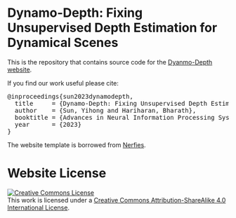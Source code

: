 # Dynamo-Depth: Fixing Unsupervised Depth Estimation for Dynamical Scenes

This is the repository that contains source code for the [Dyanmo-Depth website](https://dynamo-depth.github.io).

If you find our work useful please cite:
<pre>
@inproceedings{sun2023dynamodepth,
  title     = {Dynamo-Depth: Fixing Unsupervised Depth Estimation for Dynamical Scenes},
  author    = {Sun, Yihong and Hariharan, Bharath},
  booktitle = {Advances in Neural Information Processing Systems},
  year      = {2023}
}
</pre>

The website template is borrowed from [Nerfies](https://nerfies.github.io/).


# Website License
<a rel="license" href="http://creativecommons.org/licenses/by-sa/4.0/"><img alt="Creative Commons License" style="border-width:0" src="https://i.creativecommons.org/l/by-sa/4.0/88x31.png" /></a><br />This work is licensed under a <a rel="license" href="http://creativecommons.org/licenses/by-sa/4.0/">Creative Commons Attribution-ShareAlike 4.0 International License</a>.
